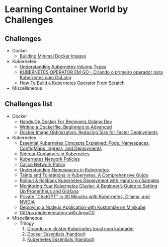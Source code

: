 # Learning Container World by Challenges

## Challenges

- Docker
  - [Building Minimal Docker Images](./Challenges/Building%20Minimal%20Docker%20Images/README.md)
- Kubernetes
  - [Understanding Kubernetes Volume Types](./Challenges/Understanding%20Kubernetes%20Volume%20Types/README.md)
  - [KUBERNETES OPERATOR EM GO - Criando o primeiro operador para Kubernetes com GoLang](./Challenges/Kubernetes%20Operator%20em%20Go/README.md)
  - [How To Build a Kubernetes Operator From Scratch](./Challenges/Build%20an%20Operator%20from%20scratch/README.md)
- Miscellaneous

## Challenges list

- Docker
  - [Hands On Docker For Beginners Golang Dev](https://dev.to/bagashyt/hands-on-docker-for-beginners-golang-dev-3kpo)
  - [Writing a Dockerfile: Beginners to Advanced](https://dev.to/prodevopsguytech/writing-a-dockerfile-beginners-to-advanced-31ie)
  - [Docker Image Optimization: Reducing Size for Faster Deployments](https://dev.to/thenanjay/docker-image-optimization-reducing-size-for-faster-deployments-489g)
- Kubernetes
  - [Essential Kubernetes Concepts Explained: Pods, Namespaces, ConfigMaps, Ingress, and Deployments](https://dev.to/oliverbennet/essential-kubernetes-concepts-explained-pods-namespaces-configmaps-ingress-and-deployments-1a51)
  - [Sidecar Containers in Kubernetes](https://dev.to/cicube/sidecar-containers-in-kubernetes-2kj0)
  - [Kubernetes Network Policies](https://dev.to/cicube/kubernetes-network-policies-5258)
  - [Calico Network Policy](https://dev.to/alakkadshaw/calico-network-policy-88)
  - [Understanding Namespaces in Kubernetes](https://dev.to/cicube/understanding-namespaces-in-kubernetes-3o2l)
  - [Taints and Tolerations in Kubernetes: A Comprehensive Guide](https://dev.to/i_am_vesh/taints-and-tolerations-in-kubernetes-a-comprehensive-guide-4917)
  - [Rollout & Rollback Kubernetes Deployment with Hands-on Samples](https://dev.to/omerberatsezer/rollout-rollback-kubernetes-deployment-with-hands-on-sample-3534)
  - [Monitoring Your Kubernetes Cluster: A Beginner’s Guide to Setting Up Prometheus and Grafana](https://dev.to/pravesh_sudha_3c2b0c2b5e0/monitoring-your-kubernetes-cluster-a-beginners-guide-to-setting-up-prometheus-and-grafana-lhk)
  - [Private "ChatGPT" in 30 Minutes with Kubernetes, Ollama, and NVIDIA](https://dev.to/romulofrancas/unlock-the-future-build-your-own-private-chatgpt-in-30-minutes-with-kubernetes-ollama-and-1npp)
  - [Deploying a Node.js Application with Kustomize on Minikube](https://dev.to/bansikah/deploying-a-nodejs-application-with-kustomize-on-minikube-443k)
  - [GitOps implementation with ArgoCD](https://dev.to/rahulkarda/gitops-implementation-with-argocd-1b05)
- Miscellaneous
  - Trilogy
    1. [Criando um cluster Kubernetes local com kubeadm](https://medium.com/@ramonriserio/criando-um-cluster-kubernetes-local-com-kubeadm-8af676567a35)
    1. [Docker Essentials (handout)](https://medium.com/@ramonriserio/apostila-docker-7c3f2c820155)
    1. [Kubernetes Essentials (handout)](https://medium.com/@ramonriserio/kubernetes-essentials-d26593c770f8)

